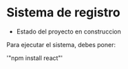 <h1> Sistema de registro</h1>

- Estado del proyecto en construccion

Para ejecutar el sistema, debes poner:

'"npm install react"'
